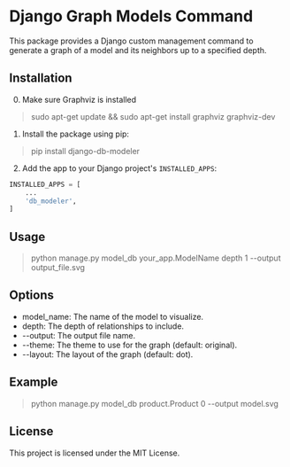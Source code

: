 # Django Graph Models Command

This package provides a Django custom management command to generate a graph of a model and its neighbors up to a specified depth.

## Installation

0. Make sure Graphviz is installed
> sudo apt-get update && sudo apt-get install graphviz graphviz-dev

1. Install the package using pip:
> pip install django-db-modeler

2. Add the app to your Django project's `INSTALLED_APPS`:
```python
INSTALLED_APPS = [
    ...
    'db_modeler',
]
```


## Usage

> python manage.py model_db your_app.ModelName depth 1 --output output_file.svg

## Options

- model_name: The name of the model to visualize.
- depth: The depth of relationships to include.
- --output: The output file name.
- --theme: The theme to use for the graph (default: original).
- --layout: The layout of the graph (default: dot).

## Example 

> python manage.py model_db product.Product 0 --output model.svg

## License 

This project is licensed under the MIT License. 